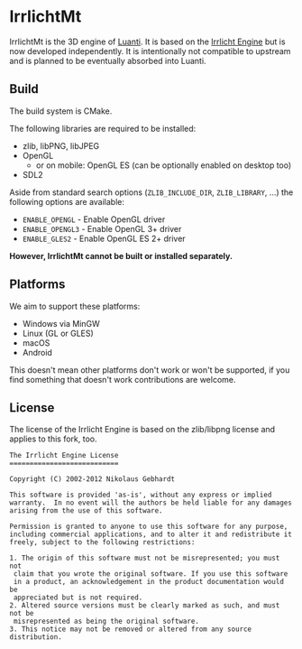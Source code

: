IrrlichtMt
==========

IrrlichtMt is the 3D engine of [Luanti](https://github.com/luanti-org).
It is based on the [Irrlicht Engine](https://irrlicht.sourceforge.io/) but is now developed independently.
It is intentionally not compatible to upstream and is planned to be eventually absorbed into Luanti.

Build
-----

The build system is CMake.

The following libraries are required to be installed:
* zlib, libPNG, libJPEG
* OpenGL
  * or on mobile: OpenGL ES (can be optionally enabled on desktop too)
* SDL2

Aside from standard search options (`ZLIB_INCLUDE_DIR`, `ZLIB_LIBRARY`, ...) the following options are available:
* `ENABLE_OPENGL` - Enable OpenGL driver
* `ENABLE_OPENGL3` - Enable OpenGL 3+ driver
* `ENABLE_GLES2` - Enable OpenGL ES 2+ driver

**However, IrrlichtMt cannot be built or installed separately.**

Platforms
---------

We aim to support these platforms:
* Windows via MinGW
* Linux (GL or GLES)
* macOS
* Android

This doesn't mean other platforms don't work or won't be supported, if you find something that doesn't work contributions are welcome.

License
-------

The license of the Irrlicht Engine is based on the zlib/libpng license and applies to this fork, too.

	The Irrlicht Engine License
	===========================

	Copyright (C) 2002-2012 Nikolaus Gebhardt

	This software is provided 'as-is', without any express or implied
	warranty.  In no event will the authors be held liable for any damages
	arising from the use of this software.

	Permission is granted to anyone to use this software for any purpose,
	including commercial applications, and to alter it and redistribute it
	freely, subject to the following restrictions:

	1. The origin of this software must not be misrepresented; you must not
	 claim that you wrote the original software. If you use this software
	 in a product, an acknowledgement in the product documentation would be
	 appreciated but is not required.
	2. Altered source versions must be clearly marked as such, and must not be
	 misrepresented as being the original software.
	3. This notice may not be removed or altered from any source distribution.
